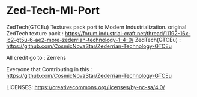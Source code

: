 # Zed-Tech-MI-Port
ZedTech(GTCEu) Textures pack port to Modern Industrialization.
original ZedTech texture pack : <https://forum.industrial-craft.net/thread/11192-16x-ic2-gt5u-6-ae2-more-zederrian-technology-1-4-0/>
ZedTech(GTCEu) : https://github.com/CosmicNovaStar/Zederrian-Technology-GTCEu

All credit go to :
Zerrens

Everyone that Contributing in this : https://github.com/CosmicNovaStar/Zederrian-Technology-GTCEu

LICENSES:
https://creativecommons.org/licenses/by-nc-sa/4.0/
